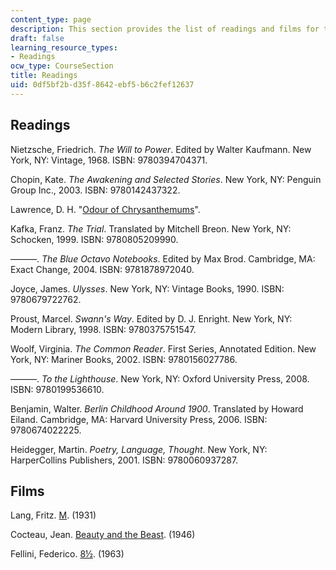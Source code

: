 ```yaml
---
content_type: page
description: This section provides the list of readings and films for the course.
draft: false
learning_resource_types:
- Readings
ocw_type: CourseSection
title: Readings
uid: 0df5bf2b-d35f-8642-ebf5-b6c2fef12637
---
```

## Readings

Nietzsche, Friedrich. *The Will to Power*. Edited by Walter Kaufmann. New York, NY: Vintage, 1968. ISBN: 9780394704371.

Chopin, Kate. *The Awakening and Selected Stories*. New York, NY: Penguin Group Inc., 2003. ISBN: 9780142437322.

Lawrence, D. H. "[Odour of Chrysanthemums](https://shortstoryproject.com/stories/odour-of-chrysanthemums/)".

Kafka, Franz. *The Trial*. Translated by Mitchell Breon. New York, NY: Schocken, 1999. ISBN: 9780805209990.

———. *The Blue Octavo Notebooks*. Edited by Max Brod. Cambridge, MA: Exact Change, 2004. ISBN: 9781878972040.

Joyce, James. *Ulysses*. New York, NY: Vintage Books, 1990. ISBN: 9780679722762.

Proust, Marcel. *Swann's Way*. Edited by D. J. Enright. New York, NY: Modern Library, 1998. ISBN: 9780375751547.

Woolf, Virginia. *The Common Reader*. First Series, Annotated Edition. New York, NY: Mariner Books, 2002. ISBN: 9780156027786.

———. *To the Lighthouse*. New York, NY: Oxford University Press, 2008. ISBN: 9780199536610.

Benjamin, Walter. *Berlin Childhood Around 1900*. Translated by Howard Eiland. Cambridge, MA: Harvard University Press, 2006. ISBN: 9780674022225.

Heidegger, Martin. *Poetry, Language, Thought*. New York, NY: HarperCollins Publishers, 2001. ISBN: 9780060937287.

## Films

Lang, Fritz. [M](http://www.imdb.com/title/tt0022100/). (1931)

Cocteau, Jean. [Beauty and the Beast](http://www.imdb.com/title/tt0038348/). (1946)

Fellini, Federico. [8½](http://www.imdb.com/title/tt0056801/). (1963)